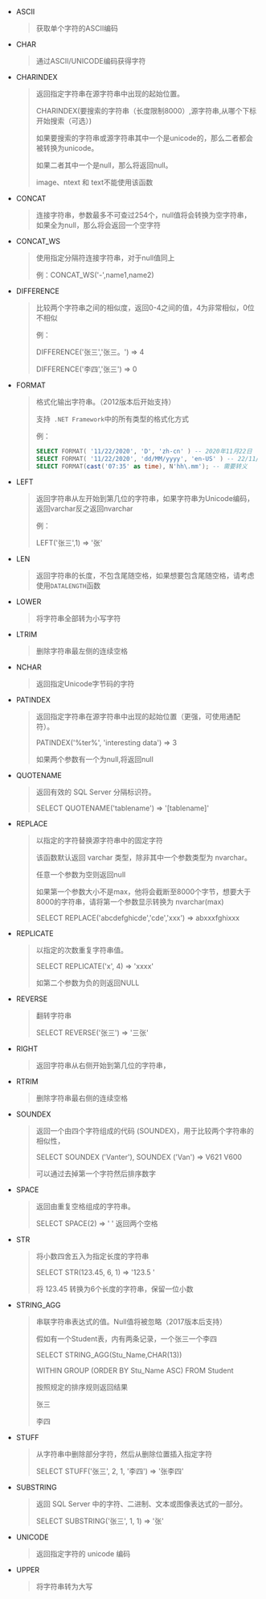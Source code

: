 * ASCII

  > 获取单个字符的ASCII编码

* CHAR

  > 通过ASCII/UNICODE编码获得字符

* CHARINDEX

  > 返回指定字符串在源字符串中出现的起始位置。
  >
  > CHARINDEX(要搜索的字符串（长度限制8000）,源字符串,从哪个下标开始搜索（可选）)
  >
  > 如果要搜索的字符串或源字符串其中一个是unicode的，那么二者都会被转换为unicode。
  >
  > 如果二者其中一个是null，那么将返回null。
  >
  > image、ntext 和 text不能使用该函数

* CONCAT

  > 连接字符串，参数最多不可查过254个，null值将会转换为空字符串，如果全为null，那么将会返回一个空字符

* CONCAT_WS 

  > 使用指定分隔符连接字符串，对于null值同上
  >
  > 例：CONCAT_WS('-',name1,name2)

* DIFFERENCE

  > 比较两个字符串之间的相似度，返回0-4之间的值，4为非常相似，0位不相似
  >
  > 例：
  >
  > DIFFERENCE('张三','张三。') => 4
  >
  > DIFFERENCE('李四','张三') => 0

* FORMAT

  > 格式化输出字符串。（2012版本后开始支持）
  >
  > 支持` .NET Framework`中的所有类型的格式化方式
  >
  > 例：
  >
  > ```sql
  > SELECT FORMAT( '11/22/2020', 'D', 'zh-cn' ) -- 2020年11月22日
  > SELECT FORMAT( '11/22/2020', 'dd/MM/yyyy', 'en-US' ) -- 22/11/2020
  > SELECT FORMAT(cast('07:35' as time), N'hh\.mm'); -- 需要转义
  > ```

* LEFT

  > 返回字符串从左开始到第几位的字符串，如果字符串为Unicode编码，返回varchar反之返回nvarchar
  >
  > 例：
  >
  > LEFT('张三',1) => '张'

* LEN

  > 返回字符串的长度，不包含尾随空格，如果想要包含尾随空格，请考虑使用`DATALENGTH`函数

* LOWER

  > 将字符串全部转为小写字符

* LTRIM

  > 删除字符串最左侧的连续空格

* NCHAR

  > 返回指定Unicode字节码的字符

* PATINDEX

  > 返回指定字符串在源字符串中出现的起始位置（更强，可使用通配符）。
  >
  > PATINDEX('%ter%', 'interesting data') => 3
  >
  > 如果两个参数有一个为null,将返回null
  
* QUOTENAME

  > 返回有效的 SQL Server 分隔标识符。
  >
  > SELECT QUOTENAME('tablename') => '[tablename]'

* REPLACE

  > 以指定的字符替换源字符串中的固定字符
  >
  > 该函数默认返回 varchar 类型，除非其中一个参数类型为 nvarchar。
  >
  > 任意一个参数为空则返回null
  >
  > 如果第一个参数大小不是max，他将会截断至8000个字节，想要大于8000的字符串，请将第一个参数显示转换为 nvarchar(max)
  >
  > SELECT REPLACE('abcdefghicde','cde','xxx') => abxxxfghixxx

* REPLICATE

  > 以指定的次数重复字符串值。
  >
  > SELECT REPLICATE('x', 4) => 'xxxx'
  >
  > 如第二个参数为负的则返回NULL

* REVERSE

  > 翻转字符串
  >
  > SELECT REVERSE('张三') => '三张'

* RIGHT

  > 返回字符串从右侧开始到第几位的字符串，

* RTRIM

  > 删除字符串最右侧的连续空格

* SOUNDEX

  > 返回一个由四个字符组成的代码 (SOUNDEX)，用于比较两个字符串的相似性，
  >
  > SELECT SOUNDEX ('Vanter'), SOUNDEX ('Van') => V621 V600
  >
  > 可以通过去掉第一个字符然后排序数字

* SPACE

  > 返回由重复空格组成的字符串。
  >
  > SELECT SPACE(2) => '  ' 返回两个空格

* STR

  > 将小数四舍五入为指定长度的字符串
  >
  > SELECT STR(123.45, 6, 1) => '123.5  '
  >
  > 将 123.45 转换为6个长度的字符串，保留一位小数

* STRING_AGG

  > 串联字符串表达式的值。Null值将被忽略（2017版本后支持）
  >
  > 假如有一个Student表，内有两条记录，一个张三一个李四
  >
  > SELECT STRING_AGG(Stu_Name,CHAR(13)) 
  >
  > WITHIN GROUP (ORDER BY Stu_Name ASC) FROM Student
  >
  > 按照规定的排序规则返回结果
  >
  > 张三
  >
  > 李四

* STUFF

  > 从字符串中删除部分字符，然后从删除位置插入指定字符
  >
  > SELECT STUFF('张三', 2, 1, '李四') => '张李四'

* SUBSTRING

  > 返回 SQL Server 中的字符、二进制、文本或图像表达式的一部分。
  >
  > SELECT SUBSTRING('张三', 1, 1) => '张'

* UNICODE

  > 返回指定字符的 unicode 编码

* UPPER

  > 将字符串转为大写

